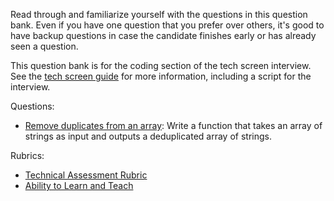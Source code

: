 Read through and familiarize yourself with the questions in this question bank.
Even if you have one question that you prefer over others, it's good to have
backup questions in case the candidate finishes early or has already seen a
question.

This question bank is for the coding section of the tech screen interview. See the [tech screen guide](tech-screen.md) for more information, including a script for the interview.

Questions:

-   [Remove duplicates from an array](remove-dupes.md): Write a function that
    takes an array of strings as input and outputs a deduplicated array of
    strings.

Rubrics:

- [Technical Assessment Rubric](tech-assessment-rubric.md)
- [Ability to Learn and Teach](../onsite/non-technical/learn-and-teach-rubric.md)